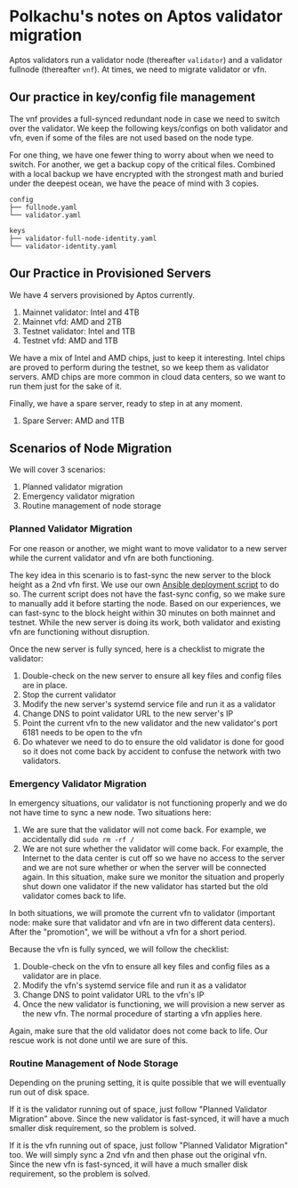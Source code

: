 # Polkachu's notes on Aptos validator migration

Aptos validators run a validator node (thereafter `validator`) and a validator fullnode (thereafter `vnf`). At times, we need to migrate validator or vfn.

## Our practice in key/config file management

The vnf provides a full-synced redundant node in case we need to switch over the validator. We keep the following keys/configs on both validator and vfn, even if some of the files are not used based on the node type.

For one thing, we have one fewer thing to worry about when we need to switch. For another, we get a backup copy of the critical files. Combined with a local backup we have encrypted with the strongest math and buried under the deepest ocean, we have the peace of mind with 3 copies.

```
config
├── fullnode.yaml
└── validator.yaml
```

```
keys
├── validator-full-node-identity.yaml
└── validator-identity.yaml
```

## Our Practice in Provisioned Servers

We have 4 servers provisioned by Aptos currently.

1. Mainnet validator: Intel and 4TB
1. Mainnet vfd: AMD and 2TB
1. Testnet validator: Intel and 1TB
1. Testnet vfd: AMD and 1TB

We have a mix of Intel and AMD chips, just to keep it interesting. Intel chips are proved to perform during the testnet, so we keep them as validator servers. AMD chips are more common in cloud data centers, so we want to run them just for the sake of it.

Finally, we have a spare server, ready to step in at any moment.

1. Spare Server: AMD and 1TB

## Scenarios of Node Migration

We will cover 3 scenarios:

1. Planned validator migration
1. Emergency validator migration
1. Routine management of node storage

### Planned Validator Migration

For one reason or another, we might want to move validator to a new server while the current validator and vfn are both functioning.

The key idea in this scenario is to fast-sync the new server to the block height as a 2nd vfn first. We use our own [Ansible deployment script](https://github.com/polkachu/aptos-operator) to do so. The current script does not have the fast-sync config, so we make sure to manually add it before starting the node. Based on our experiences, we can fast-sync to the block height within 30 minutes on both mainnet and testnet. While the new server is doing its work, both validator and existing vfn are functioning without disruption.

Once the new server is fully synced, here is a checklist to migrate the validator:

1. Double-check on the new server to ensure all key files and config files are in place.
1. Stop the current validator
1. Modify the new server's systemd service file and run it as a validator
1. Change DNS to point validator URL to the new server's IP
1. Point the current vfn to the new validator and the new validator's port 6181 needs to be open to the vfn
1. Do whatever we need to do to ensure the old validator is done for good so it does not come back by accident to confuse the network with two validators.

### Emergency Validator Migration

In emergency situations, our validator is not functioning properly and we do not have time to sync a new node. Two situations here:

1. We are sure that the validator will not come back. For example, we accidentally did `sudo rm -rf /`
2. We are not sure whether the validator will come back. For example, the Internet to the data center is cut off so we have no access to the server and we are not sure whether or when the server will be connected again. In this situation, make sure we monitor the situation and properly shut down one validator if the new validator has started but the old validator comes back to life.

In both situations, we will promote the current vfn to validator (important node: make sure that validator and vfn are in two different data centers). After the "promotion", we will be without a vfn for a short period.

Because the vfn is fully synced, we will follow the checklist:

1. Double-check on the vfn to ensure all key files and config files as a validator are in place.
1. Modify the vfn's systemd service file and run it as a validator
1. Change DNS to point validator URL to the vfn's IP
1. Once the new validator is functioning, we will provision a new server as the new vfn. The normal procedure of starting a vfn applies here.

Again, make sure that the old validator does not come back to life. Our rescue work is not done until we are sure of this.

### Routine Management of Node Storage

Depending on the pruning setting, it is quite possible that we will eventually run out of disk space.

If it is the validator running out of space, just follow "Planned Validator Migration" above. Since the new validator is fast-synced, it will have a much smaller disk requirement, so the problem is solved.

If it is the vfn running out of space, just follow "Planned Validator Migration" too. We will simply sync a 2nd vfn and then phase out the original vfn. Since the new vfn is fast-synced, it will have a much smaller disk requirement, so the problem is solved.
